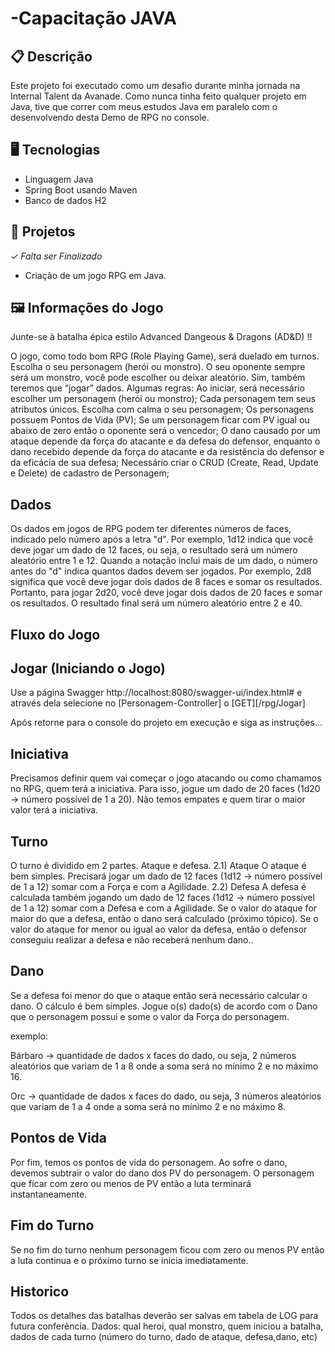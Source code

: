 # -Capacitação JAVA

## 📋 Descrição

Este projeto foi executado como um desafio durante minha jornada na Internal Talent da Avanade. Como nunca tinha feito qualquer projeto em Java, tive que correr com meus estudos Java em paralelo com o desenvolvendo desta Demo de RPG no console.

## 🖥️ Tecnologias

- Linguagem Java
- Spring Boot usando Maven
- Banco de dados H2

## 🎨 Projetos

_✓ Falta ser Finalizado_

- Criação de um jogo RPG em Java.

## 🖼️ Informações do Jogo

Junte-se à batalha épica estilo Advanced Dangeous & Dragons (AD&D) !!

O jogo, como todo bom RPG (Role Playing Game), será duelado em turnos.
Escolha o seu personagem (herói ou monstro).
O seu oponente sempre será um monstro, você pode escolher ou deixar aleatório.
Sim, também teremos que “jogar” dados.
Algumas regras:
Ao iniciar, será necessário escolher um personagem (herói ou monstro);
Cada personagem tem seus atributos únicos. Escolha com calma o seu personagem;
Os personagens possuem Pontos de Vida (PV);
Se um personagem ficar com PV igual ou abaixo de zero então o oponente será o vencedor;
O dano causado por um ataque depende da força do atacante e da defesa do defensor, enquanto o dano
recebido depende da força do atacante e da resistência do defensor e da eficácia de sua defesa;
Necessário criar o CRUD (Create, Read, Update e Delete) de cadastro de Personagem;

## Dados

Os dados em jogos de RPG podem ter diferentes números de faces, indicado pelo número após a letra "d". Por
exemplo, 1d12 indica que você deve jogar um dado de 12 faces, ou seja, o resultado será um número aleatório entre
1 e 12.
Quando a notação inclui mais de um dado, o número antes do "d" indica quantos dados devem ser jogados. Por
exemplo, 2d8 significa que você deve jogar dois dados de 8 faces e somar os resultados.
Portanto, para jogar 2d20, você deve jogar dois dados de 20 faces e somar os resultados. O resultado final será um
número aleatório entre 2 e 40.

## Fluxo do Jogo

## Jogar (Iniciando o Jogo)

Use a página Swagger http://localhost:8080/swagger-ui/index.html#
e através dela selecione no [Personagem-Controller] o [GET][/rpg/Jogar]

Após retorne para o console do projeto em execução e siga as instruções...

## Iniciativa

Precisamos definir quem vai começar o jogo atacando ou como chamamos no RPG, quem terá a iniciativa.
Para isso, jogue um dado de 20 faces (1d20 → número possível de 1 a 20).
Não temos empates e quem tirar o maior valor terá a iniciativa.

## Turno

O turno é dividido em 2 partes. Ataque e defesa.
2.1) Ataque
O ataque é bem simples. Precisará jogar um dado de 12 faces (1d12 → número possível de 1 a 12) somar com a Força e com a Agilidade.
2.2) Defesa
A defesa é calculada também jogando um dado de 12 faces (1d12 → número possível de 1 a 12) somar com a Defesa e com a Agilidade.
Se o valor do ataque for maior do que a defesa, então o dano será calculado (próximo tópico).
Se o valor do ataque for menor ou igual ao valor da defesa, então o defensor conseguiu realizar a defesa e não receberá nenhum dano..

## Dano

Se a defesa foi menor do que o ataque então será necessário calcular o dano.
O cálculo é bem simples.
Jogue o(s) dado(s) de acordo com o Dano que o personagem possui e some o valor da Força do personagem.

exemplo:

Bárbaro → quantidade de dados x faces do dado, ou seja, 2 números aleatórios que variam de 1 a 8 onde a soma será no mínimo 2 e no máximo 16.

Orc → quantidade de dados x faces do dado, ou seja, 3 números aleatórios que variam de 1 a 4 onde a soma será no mínimo 2 e no máximo 8.

## Pontos de Vida

Por fim, temos os pontos de vida do personagem.
Ao sofre o dano, devemos subtrair o valor do dano dos PV do personagem.
O personagem que ficar com zero ou menos de PV então a luta terminará instantaneamente.

## Fim do Turno

Se no fim do turno nenhum personagem ficou com zero ou menos PV então a luta continua e o próximo turno se inicia imediatamente.

## Historico

Todos os detalhes das batalhas deverão ser salvas em tabela de LOG para futura conferência.
Dados:
qual heroi, qual monstro, quem iniciou a batalha, dados de cada turno (número do turno, dado de ataque, defesa,dano, etc)
